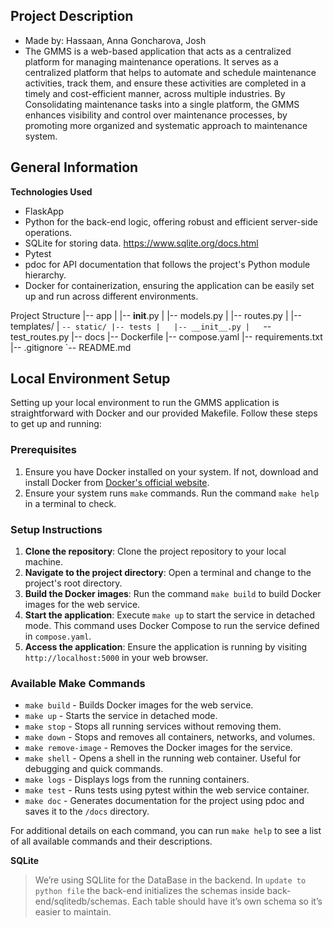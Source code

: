 ## Project Description

- Made by: Hassaan, Anna Goncharova, Josh
- The GMMS is a web-based application that acts as a centralized platform for managing
maintenance operations. It serves as a centralized platform that helps to automate and
schedule maintenance activities, track them, and ensure these activities are completed in a
timely and cost-efficient manner, across multiple industries. By Consolidating maintenance tasks
into a single platform, the GMMS enhances visibility and control over maintenance processes,
by promoting more organized and systematic approach to maintenance system.


## General Information

**Technologies Used**
- FlaskApp
- Python for the back-end logic, offering robust and efficient server-side operations. 
- SQLite for storing data. https://www.sqlite.org/docs.html
- Pytest
- pdoc for API documentation that follows the project's Python module hierarchy.
- Docker for containerization, ensuring the application can be easily set up and run across different environments.

Project Structure
|-- app
|   |-- __init__.py
|   |-- models.py
|   |-- routes.py
|   |-- templates/
|   `-- static/
|-- tests
|   |-- __init__.py
|   `-- test_routes.py
|-- docs
|-- Dockerfile
|-- compose.yaml
|-- requirements.txt
|-- .gitignore
`-- README.md

## Local Environment Setup

Setting up your local environment to run the GMMS application is straightforward with Docker and our provided Makefile. Follow these steps to get up and running:

### Prerequisites

1. Ensure you have Docker installed on your system. If not, download and install Docker from [Docker's official website](https://docs.docker.com/get-docker/).
2. Ensure your system runs `make` commands. Run the command `make help` in a terminal to check.

### Setup Instructions

1. **Clone the repository**: Clone the project repository to your local machine.
2. **Navigate to the project directory**: Open a terminal and change to the project's root directory.
3. **Build the Docker images**: Run the command `make build` to build Docker images for the web service.
4. **Start the application**: Execute `make up` to start the service in detached mode. This command uses Docker Compose to run the service defined in `compose.yaml`.
5. **Access the application**: Ensure the application is running by visiting `http://localhost:5000` in your web browser.

### Available Make Commands

- `make build` - Builds Docker images for the web service.
- `make up` - Starts the service in detached mode.
- `make stop` - Stops all running services without removing them.
- `make down` - Stops and removes all containers, networks, and volumes.
- `make remove-image` - Removes the Docker images for the service.
- `make shell` - Opens a shell in the running web container. Useful for debugging and quick commands.
- `make logs` - Displays logs from the running containers.
- `make test` - Runs tests using pytest within the web service container.
- `make doc` - Generates documentation for the project using pdoc and saves it to the `/docs` directory.

For additional details on each command, you can run `make help` to see a list of all available commands and their descriptions.


**SQLite**
> We’re using SQLlite for the DataBase in the backend. In `update to python file` the back-end initializes the schemas inside back-end/sqlitedb/schemas. Each table should have it’s own schema so it’s easier to maintain.
